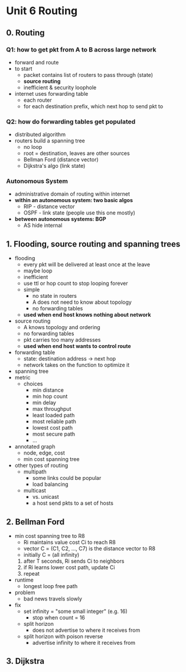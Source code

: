 # Unit 6 Routing

## 0. Routing
### Q1: how to get pkt from A to B across large network
- forward and route
- to start
  - packet contains list of routers to pass through (state)
  - **source routing**
  - inefficient & security loophole
- internet uses forwarding table
  - each router
  - for each destination prefix, which next hop to send pkt to
### Q2: how do forwarding tables get populated
- distributed algorithm
- routers build a spanning tree
  - no loop
  - root = destination, leaves are other sources
  - Bellman Ford (distance vector)
  - Dijkstra's algo (link state)
### Autonomous System
- administrative domain of routing within internet
- **within an autonomous system: two basic algos**
  - RIP - distance vector
  - OSPF - link state (people use this one mostly)
- **between autonomous systems: BGP**
  - AS hide internal

## 1. Flooding, source routing and spanning trees
- flooding
  - every pkt will be delivered at least once at the leave
  - maybe loop
  - inefficient
  - use ttl or hop count to stop looping forever
  - simple
    - no state in routers
    - A does not need to know about topology
    - no forwarding tables
  - **used when end host knows nothing about network**
- source routing
  - A knows topology and ordering
  - no forwarding tables
  - pkt carries too many addresses
  - **used when end host wants to control route**
- forwarding table
  - state: destination address -> next hop
  - network takes on the function to optimize it
- spanning tree
- metric
  - choices
    - min distance
    - min hop count
    - min delay
    - max throughput
    - least loaded path
    - most reliable path
    - lowest cost path
    - most secure path
    - ...
- annotated graph
  - node, edge, cost
  - min cost spanning tree
- other types of routing
  - multipath
    - some links could be popular
    - load balancing
  - multicast
    - vs. unicast
    - a host send pkts to a set of hosts
## 2. Bellman Ford
- min cost spanning tree to R8
  - Ri maintains value cost Ci to reach R8
  - vector C = (C1, C2, ..., C7) is the distance vector to R8
  - initially C = (all infinity)
  1. after T seconds, Ri sends Ci to neighbors
  2. if Ri learns lower cost path, update Ci
  3. repeat
- runtime
  - longest loop free path
- problem
  - bad news travels slowly
- fix
  - set infinity = "some small integer" (e.g. 16)
    - stop when count = 16
  - split horizon
    - does not advertise to where it receives from
  - split horizon with poison reverse
    - advertise infinity to where it receives from
## 3. Dijkstra
